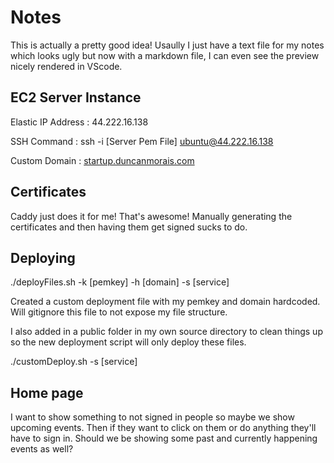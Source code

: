 # Notes

This is actually a pretty good idea! Usaully I just have a text file for my notes which looks ugly but now with a markdown file, I can even see the preview nicely rendered in VScode.

## EC2 Server Instance
Elastic IP Address : 44.222.16.138

SSH Command : ssh -i [Server Pem File] ubuntu@44.222.16.138

Custom Domain : [startup.duncanmorais.com](http://startup.duncanmorais.com)

## Certificates
Caddy just does it for me! That's awesome! Manually generating the certificates and then having them get signed sucks to do.

## Deploying
./deployFiles.sh -k [pemkey] -h [domain] -s [service]

Created a custom deployment file with my pemkey and domain hardcoded. Will gitignore this file to not expose my file structure.

I also added in a public folder in my own source directory to clean things up so the new deployment script will only deploy these files.

./customDeploy.sh -s [service]


## Home page
I want to show something to not signed in people so maybe we show upcoming events.
Then if they want to click on them or do anything they'll have to sign in.
Should we be showing some past and currently happening events as well?
